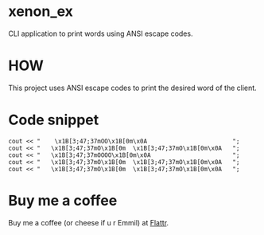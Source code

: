 # xenon_ex

CLI application to print words using ANSI escape codes.

# HOW

This project uses ANSI escape codes to print the desired word of the client.

# Code snippet
```
cout << "    \x1B[3;47;37mOO\x1B[0m\x0A                        ";
cout << "   \x1B[3;47;37mO\x1B[0m  \x1B[3;47;37mO\x1B[0m\x0A   ";
cout << "   \x1B[3;47;37mOOOO\x1B[0m\x0A                       ";
cout << "   \x1B[3;47;37mO\x1B[0m  \x1B[3;47;37mO\x1B[0m\x0A   ";
cout << "   \x1B[3;47;37mO\x1B[0m  \x1B[3;47;37mO\x1B[0m\x0A   ";
```

# Buy me a coffee

Buy me a coffee (or cheese if u r Emmil) at <a href="https://flattr.com/@AnonAmazing">Flattr</a>.

